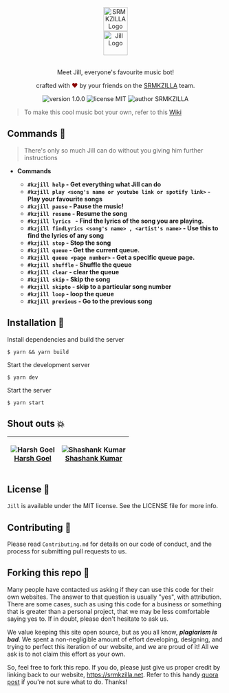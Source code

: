 <div align="center">
  <img alt="SRMKZILLA Logo" src="https://cdn-images-1.medium.com/max/1200/1*V14ZK8_mXQadno4eLtOnIw.png" height="56" />
</div>
<div align="center">
  <img alt="Jill Logo" src="https://buckeyek9.com/wp-content/uploads/2019/08/berkay-gumustekin-ngqyo2AYYnE-unsplash-840x410.jpg" height="56" />
</div>

<br>
<p align="center">
Meet Jill, everyone's favourite music bot!
</p>
<p align="center">
crafted with <span style="color: #8b0000;">&hearts;</span> by your friends on the <a href="https://srmkzilla.net">SRMKZILLA</a> team.
</p>
<p align="center">
    <img src="https://img.shields.io/badge/version-1.0.0-yellowgreen" alt="version 1.0.0"/>
    <img src="https://img.shields.io/badge/license-MIT-brightgreen" alt="license MIT"/>
    <img src="https://img.shields.io/badge/author-SRMKZILLA-orange" alt="author SRMKZILLA"/>
</p>

> To make this cool music bot your own, refer to this [Wiki](https://github.com/srm-kzilla/jack/wiki/Make-Jack-your-own)

## Commands 🔧

> There's only so much Jill can do without you giving him further instructions

- **Commands**

  - **`#kzjill help` - Get everything what Jill can do**
  - **`#kzjill play <song's name or youtube link or spotify link>` - Play your favourite songs**
  - **`#kzjill pause` - Pause the music!**
  - **`#kzjill resume` - Resume the song**
  - **`#kzjill lyrics ` - Find the lyrics of the song you are playing.**
  - **`#kzjill findLyrics <song's name> , <artist's name>` - Use this to find the lyrics of any song**
  - **`#kzjill stop` - Stop the song**
  - **`#kzjill queue` - Get the current queue.**
  - **`#kzjill queue <page number>` - Get a specific queue page.**
  - **`#kzjill shuffle` - Shuffle the queue**
  - **`#kzjill clear` - clear the queue**
  - **`#kzjill skip` - Skip the song**
  - **`#kzjill skipto` - skip to a particular song number**
  - **`#kzjill loop` - loop the queue**
  - **`#kzjill previous` - Go to the previous song**

## Installation 🔧

Install dependencies and build the server

```
$ yarn && yarn build
```

Start the development server

```
$ yarn dev
```

Start the server

```
$ yarn start
```

## Shout outs 💥

| <p align="center">![Harsh Goel](https://github.com/harshgoel05.png?size=128)<br>[Harsh Goel](https://github.com/harshgoel05)</p> | <p align="center">![Shashank Kumar](https://avatars.githubusercontent.com/u/74819565?s=128)<br>[Shashank Kumar](https://github.com/shawshankkumar)</p> |
| -------------------------------------------------------------------------------------------------------------------------------- | ------------------------------------------------------------------------------------------------------------------------------------------------------ |

## License 📜

`Jill` is available under the MIT license. See the LICENSE file for more info.

## Contributing 🤝

Please read `Contributing.md` for details on our code of conduct, and the process for submitting pull requests to us.

## Forking this repo 🚨

Many people have contacted us asking if they can use this code for their own websites. The answer to that question is usually "yes", with attribution. There are some cases, such as using this code for a business or something that is greater than a personal project, that we may be less comfortable saying yes to. If in doubt, please don't hesitate to ask us.

We value keeping this site open source, but as you all know, _**plagiarism is bad**_. We spent a non-negligible amount of effort developing, designing, and trying to perfect this iteration of our website, and we are proud of it! All we ask is to not claim this effort as your own.

So, feel free to fork this repo. If you do, please just give us proper credit by linking back to our website, https://srmkzilla.net. Refer to this handy [quora post](https://www.quora.com/Is-it-bad-to-copy-other-peoples-code) if you're not sure what to do. Thanks!
